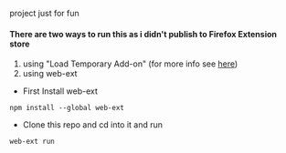 project just for fun

#### There are two ways to run this as i didn't publish to Firefox Extension store
1. using "Load Temporary Add-on" (for more info see [here](https://developer.mozilla.org/en-US/Add-ons/WebExtensions/Temporary_Installation_in_Firefox))
2. using web-ext

+ First Install web-ext
```
npm install --global web-ext
```
+ Clone this repo and cd into it and run
```
web-ext run
```
